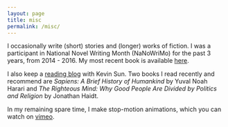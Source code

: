 ```yaml
---
layout: page
title: misc
permalink: /misc/
---
```


I occasionally write (short) stories and (longer) works of fiction. I was a participant in National Novel Writing Month (NaNoWriMo) for the past 3 years, from 2014 - 2016. My most recent book is available [here](https://www.amazon.com/Watersilk-Albert-Kuo/dp/1540777790). 

I also keep a [reading blog](https://albertandkevin.wordpress.com/) with Kevin Sun. Two books I read recently and recommend are *Sapiens: A Brief History of Humankind* by Yuval Noah Harari and *The Righteous Mind: Why Good People Are Divided by Politics and Religion* by Jonathan Haidt. 

In my remaining spare time, I make stop-motion animations, which you can watch on [vimeo](https://vimeo.com/albertkuo). 

